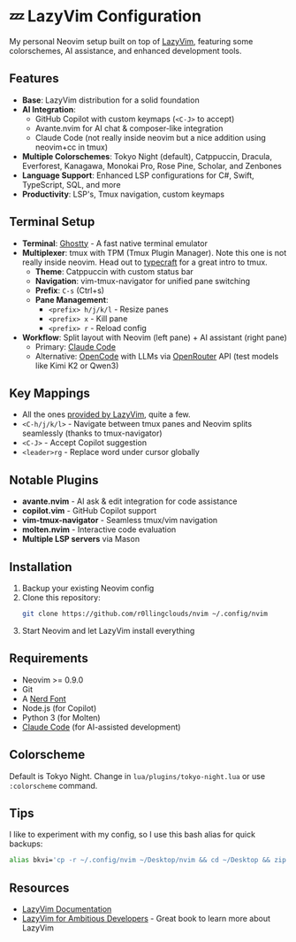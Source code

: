 # 💤 LazyVim Configuration

My personal Neovim setup built on top of [LazyVim](https://www.lazyvim.org/), featuring some colorschemes, AI assistance, and enhanced development tools.

## Features

- **Base**: LazyVim distribution for a solid foundation
- **AI Integration**: 
  - GitHub Copilot with custom keymaps (`<C-J>` to accept)
  - Avante.nvim for AI chat & composer-like integration
  - Claude Code (not really inside neovim but a nice addition using neovim+cc in tmux)
- **Multiple Colorschemes**: Tokyo Night (default), Catppuccin, Dracula, Everforest, Kanagawa, Monokai Pro, Rose Pine, Scholar, and Zenbones
- **Language Support**: Enhanced LSP configurations for C#, Swift, TypeScript, SQL, and more
- **Productivity**: LSP's, Tmux navigation, custom keymaps

## Terminal Setup

- **Terminal**: [Ghostty](https://ghostty.org/) - A fast native terminal emulator
- **Multiplexer**: tmux with TPM (Tmux Plugin Manager). Note this one is not really inside neovim. Head out to [typecraft](https://typecraft.dev) for a great intro to tmux.
  - **Theme**: Catppuccin with custom status bar
  - **Navigation**: vim-tmux-navigator for unified pane switching
  - **Prefix**: `C-s` (Ctrl+s)
  - **Pane Management**: 
    - `<prefix> h/j/k/l` - Resize panes
    - `<prefix> x` - Kill pane
    - `<prefix> r` - Reload config
- **Workflow**: Split layout with Neovim (left pane) + AI assistant (right pane)
  - Primary: [Claude Code](https://docs.anthropic.com/en/docs/claude-code/overview)
  - Alternative: [OpenCode](https://opencode.ai) with LLMs via [OpenRouter](https://openrouter.ai) API (test models like Kimi K2 or Qwen3)

## Key Mappings
- All the ones [provided by LazyVim](https://www.lazyvim.org/keymaps), quite a few.
- `<C-h/j/k/l>` - Navigate between tmux panes and Neovim splits seamlessly (thanks to tmux-navigator)
- `<C-J>` - Accept Copilot suggestion
- `<leader>rg` - Replace word under cursor globally

## Notable Plugins

- **avante.nvim** - AI ask & edit integration for code assistance
- **copilot.vim** - GitHub Copilot support
- **vim-tmux-navigator** - Seamless tmux/vim navigation
- **molten.nvim** - Interactive code evaluation
- **Multiple LSP servers** via Mason

## Installation

1. Backup your existing Neovim config
2. Clone this repository:
   ```bash
   git clone https://github.com/r0llingclouds/nvim ~/.config/nvim
   ```
3. Start Neovim and let LazyVim install everything

## Requirements

- Neovim >= 0.9.0
- Git
- A [Nerd Font](https://www.nerdfonts.com/)
- Node.js (for Copilot)
- Python 3 (for Molten)
- [Claude Code](https://docs.anthropic.com/en/docs/claude-code/overview) (for AI-assisted development)

## Colorscheme

Default is Tokyo Night. Change in `lua/plugins/tokyo-night.lua` or use `:colorscheme` command.

## Tips

I like to experiment with my config, so I use this bash alias for quick backups:
```bash
alias bkvi='cp -r ~/.config/nvim ~/Desktop/nvim && cd ~/Desktop && zip -r nvim.zip nvim && rm -rf nvim && cd - > /dev/null && echo "✅ neovim back up 📦"'
```

## Resources

- [LazyVim Documentation](https://www.lazyvim.org/)
- [LazyVim for Ambitious Developers](https://lazyvim-ambitious-devs.phillips.codes/) - Great book to learn more about LazyVim
